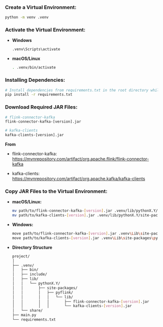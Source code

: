 ### Create a Virtual Environment:

```bash
python -m venv .venv
```

### Activate the Virtual Environment:

- **Windows**

  ```bash
  .venv\Scripts\activate
  ```

- **macOS/Linux**
  ```bash
  . .venv/bin/activate
  ```

### Installing Dependencies:

```bash
# Install dependencies from requirements.txt in the root directory while in the virtual environment
pip install -r requirements.txt
```

### Download Required JAR Files:

```bash
# flink-connector-kafka
flink-connector-kafka-[version].jar

# kafka-clients
kafka-clients-[version].jar
```

**From**

- flink-connector-kafka: https://mvnrepository.com/artifact/org.apache.flink/flink-connector-kafka

- kafka-clients: https://mvnrepository.com/artifact/org.apache.kafka/kafka-clients

### Copy JAR Files to the Virtual Environment:

- **macOS/Linux:**

  ```bash
  mv path/to/flink-connector-kafka-[version].jar .venv/lib/pythonX.Y/site-packages/pyflink/lib/
  mv path/to/kafka-clients-[version].jar .venv/lib/pythonX.Y/site-packages/pyflink/lib/
  ```

- **Windows:**

  ```bash
  move path/to/flink-connector-kafka-[version].jar .venv\Lib\site-packages\pyflink\lib\
  move path/to/kafka-clients-[version].jar .venv\Lib\site-packages\pyflink\lib\
  ```

- **Directory Structure**
  ```bash
  project/
  │
  ├── .venv/
  │   ├── bin/
  │   ├── include/
  │   ├── lib/
  │   │   └── pythonX.Y/
  │   │       ├── site-packages/
  │   │       │   ├── pyflink/
  │   │       │   │   └── lib/
  │   │       │   │       ├── flink-connector-kafka-[version].jar
  │   │       │   │       └── kafka-clients-[version].jar
  │   └── share/
  ├── main.py
  └── requirements.txt
  ```
